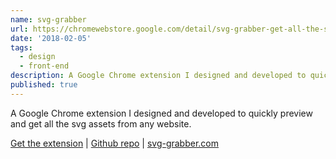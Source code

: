 ```yaml
---
name: svg-grabber
url: https://chromewebstore.google.com/detail/svg-grabber-get-all-the-s/eafjmnaiohflfhelegodfedimibnjpgp
date: '2018-02-05'
tags:
  - design
  - front-end
description: A Google Chrome extension I designed and developed to quickly preview and get all the svg assets from a website.
published: true
---
```


A Google Chrome extension I designed and developed to quickly preview and get all the svg assets from any website.

[Get the extension](https://chromewebstore.google.com/detail/svg-grabber-get-all-the-s/eafjmnaiohflfhelegodfedimibnjpgp) <span class="link-divider">|</span>
[Github repo](https://github.com/riosjuan/svg-grabber) <span class="link-divider">|</span>
[svg-grabber.com](https://svg-grabber.com)
